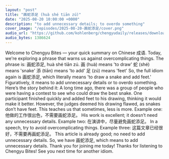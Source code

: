 ```yaml
---
layout: "post"
title: "画蛇添足 (huà shé tiān zú)"
date: "2025-08-20 10:00:00 +0000"
description: "to add unnecessary details; to overdo something"
cover_image: "/episodes/2025-08-20-画蛇添足/cover.png"
audio_url: "https://github.com/kohlenberg/chengyudaily/releases/download/v20250820-%E7%94%BB%E8%9B%87%E6%B7%BB%E8%B6%B3/2025-08-20-.mp3"
audio_bytes: 1386624
---
```


Welcome to Chengyu Bites — your quick summary on Chinese 成语. Today, we're exploring a phrase that warns us against overcomplicating things.  The phrase is: 画蛇添足, huà shé tiān zú.  画 (huà) means 'to draw'  蛇 (shé) means 'snake'  添 (tiān) means 'to add'  足 (zú) means 'feet'  So, the full idiom again is 画蛇添足, which literally means 'to draw a snake and add feet.' Figuratively, it means to add unnecessary details or to overdo something.  Here’s the story behind it:  A long time ago, there was a group of people who were having a contest to see who could draw the best snake. One participant finished quickly and added feet to his drawing, thinking it would make it better. However, the judges deemed his drawing flawed, as snakes don’t have feet. This teaches us that sometimes, less is more.  Example one: 他做的工作很出色，不需要画蛇添足。  His work is excellent; it doesn’t need any unnecessary details.  Example two: 在演讲中，尽量避免画蛇添足。  In a speech, try to avoid overcomplicating things.  Example three: 这篇文章已经很好，不需要再画蛇添足。  This article is already good; no need to add unnecessary details.  So, we have 画蛇添足, which means to add unnecessary details. Thank you for joining me today! Thanks for listening to Chengyu Bites! See you next time for another idiom.
